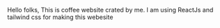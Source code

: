 Hello folks, This is coffee website crated by me. I am using ReactJs and tailwind css for making this webesite
